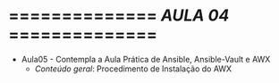 # ============== *AULA 04* ==============

- Aula05 - Contempla a Aula Prática de Ansible, Ansible-Vault e AWX
  - *Conteúdo geral*: Procedimento de Instalação do AWX
